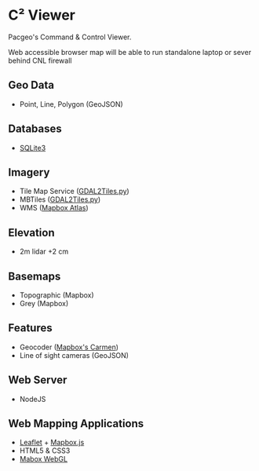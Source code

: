 C&#178; Viewer
=============

Pacgeo's Command &amp; Control Viewer.

Web accessible browser map will be able to run standalone laptop or sever behind CNL firewall

## Geo Data

- Point, Line, Polygon (GeoJSON)

## Databases

- [SQLite3](https://github.com/mapbox/node-sqlite3)

## Imagery

- Tile Map Service ([GDAL2Tiles.py](https://hub.docker.com/r/geodata/gdal/))
- MBTiles ([GDAL2Tiles.py](https://github.com/developmentseed/gdal2mb))
- WMS ([Mapbox Atlas](mapbox.com/atlas))
 
## Elevation

- 2m lidar +2 cm

## Basemaps

- Topographic (Mapbox)
- Grey (Mapbox)

## Features

- Geocoder ([Mapbox's Carmen](https://github.com/mapbox/carmen))
- Line of sight cameras (GeoJSON)

## Web Server

- NodeJS

## Web Mapping Applications

- [Leaflet](http://leafletjs.com/) + [Mapbox.js](https://github.com/mapbox/mapbox.js)
- HTML5 & CSS3
- [Mabox WebGL](https://github.com/mapbox/mapbox-gl-js)
